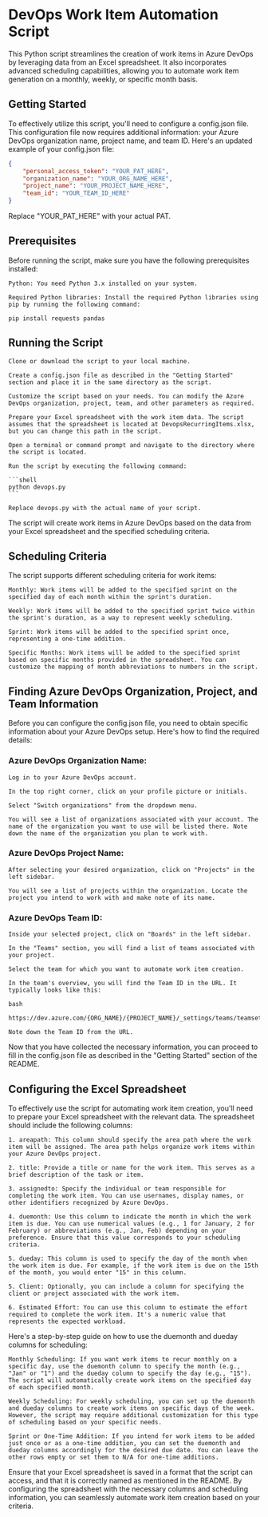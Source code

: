 # DevOps Work Item Automation Script

This Python script streamlines the creation of work items in Azure DevOps by leveraging data from an Excel spreadsheet. It also incorporates advanced scheduling capabilities, allowing you to automate work item generation on a monthly, weekly, or specific month basis.

## Getting Started

To effectively utilize this script, you'll need to configure a config.json file. This configuration file now requires additional information: your Azure DevOps organization name, project name, and team ID. Here's an updated example of your config.json file:

```json
{
    "personal_access_token": "YOUR_PAT_HERE",
    "organization_name": "YOUR_ORG_NAME_HERE",
    "project_name": "YOUR_PROJECT_NAME_HERE",
    "team_id": "YOUR_TEAM_ID_HERE"
}
```
Replace "YOUR_PAT_HERE" with your actual PAT.

## Prerequisites

Before running the script, make sure you have the following prerequisites installed:

    Python: You need Python 3.x installed on your system.

    Required Python libraries: Install the required Python libraries using pip by running the following command:

    pip install requests pandas

## Running the Script

    Clone or download the script to your local machine.

    Create a config.json file as described in the "Getting Started" section and place it in the same directory as the script.

    Customize the script based on your needs. You can modify the Azure DevOps organization, project, team, and other parameters as required.

    Prepare your Excel spreadsheet with the work item data. The script assumes that the spreadsheet is located at DevopsRecurringItems.xlsx, but you can change this path in the script.

    Open a terminal or command prompt and navigate to the directory where the script is located.

    Run the script by executing the following command:

    ```shell
    python devops.py
    ```

    Replace devops.py with the actual name of your script.

The script will create work items in Azure DevOps based on the data from your Excel spreadsheet and the specified scheduling criteria.

## Scheduling Criteria

The script supports different scheduling criteria for work items:

    Monthly: Work items will be added to the specified sprint on the specified day of each month within the sprint's duration.

    Weekly: Work items will be added to the specified sprint twice within the sprint's duration, as a way to represent weekly scheduling.

    Sprint: Work items will be added to the specified sprint once, representing a one-time addition.

    Specific Months: Work items will be added to the specified sprint based on specific months provided in the spreadsheet. You can customize the mapping of month abbreviations to numbers in the script.

## Finding Azure DevOps Organization, Project, and Team Information

Before you can configure the config.json file, you need to obtain specific information about your Azure DevOps setup. Here's how to find the required details:
### Azure DevOps Organization Name:

    Log in to your Azure DevOps account.

    In the top right corner, click on your profile picture or initials.

    Select "Switch organizations" from the dropdown menu.

    You will see a list of organizations associated with your account. The name of the organization you want to use will be listed there. Note down the name of the organization you plan to work with.

### Azure DevOps Project Name:

    After selecting your desired organization, click on "Projects" in the left sidebar.

    You will see a list of projects within the organization. Locate the project you intend to work with and make note of its name.

### Azure DevOps Team ID:

    Inside your selected project, click on "Boards" in the left sidebar.

    In the "Teams" section, you will find a list of teams associated with your project.

    Select the team for which you want to automate work item creation.

    In the team's overview, you will find the Team ID in the URL. It typically looks like this:

    bash

    https://dev.azure.com/{ORG_NAME}/{PROJECT_NAME}/_settings/teams/teamsettings/{TEAM_ID}

    Note down the Team ID from the URL.

Now that you have collected the necessary information, you can proceed to fill in the config.json file as described in the "Getting Started" section of the README.

## Configuring the Excel Spreadsheet
To effectively use the script for automating work item creation, you'll need to prepare your Excel spreadsheet with the relevant data. The spreadsheet should include the following columns:

    1. areapath: This column should specify the area path where the work item will be assigned. The area path helps organize work items within your Azure DevOps project.

    2. title: Provide a title or name for the work item. This serves as a brief description of the task or item.

    3. assignedto: Specify the individual or team responsible for completing the work item. You can use usernames, display names, or other identifiers recognized by Azure DevOps.

    4. duemonth: Use this column to indicate the month in which the work item is due. You can use numerical values (e.g., 1 for January, 2 for February) or abbreviations (e.g., Jan, Feb) depending on your preference. Ensure that this value corresponds to your scheduling criteria.

    5. dueday: This column is used to specify the day of the month when the work item is due. For example, if the work item is due on the 15th of the month, you would enter "15" in this column.

    5. Client: Optionally, you can include a column for specifying the client or project associated with the work item.

    6. Estimated Effort: You can use this column to estimate the effort required to complete the work item. It's a numeric value that represents the expected workload.

Here's a step-by-step guide on how to use the duemonth and dueday columns for scheduling:

    Monthly Scheduling: If you want work items to recur monthly on a specific day, use the duemonth column to specify the month (e.g., "Jan" or "1") and the dueday column to specify the day (e.g., "15"). The script will automatically create work items on the specified day of each specified month.

    Weekly Scheduling: For weekly scheduling, you can set up the duemonth and dueday columns to create work items on specific days of the week. However, the script may require additional customization for this type of scheduling based on your specific needs.

    Sprint or One-Time Addition: If you intend for work items to be added just once or as a one-time addition, you can set the duemonth and dueday columns accordingly for the desired due date. You can leave the other rows empty or set them to N/A for one-time additions.

Ensure that your Excel spreadsheet is saved in a format that the script can access, and that it is correctly named as mentioned in the README. By configuring the spreadsheet with the necessary columns and scheduling information, you can seamlessly automate work item creation based on your criteria.